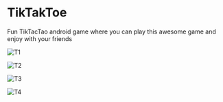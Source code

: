# TikTakToe

Fun TikTacTao android game where you can play this awesome game and enjoy with your friends

![T1](https://user-images.githubusercontent.com/75776014/113726486-e78dcc00-9711-11eb-80e9-a835cbfb6a1f.JPG)

![T2](https://user-images.githubusercontent.com/75776014/113726517-ee1c4380-9711-11eb-8124-e330a1714835.JPG)

![T3](https://user-images.githubusercontent.com/75776014/113726523-ef4d7080-9711-11eb-8622-42aa48bcff55.JPG)

![T4](https://user-images.githubusercontent.com/75776014/113726563-f5dbe800-9711-11eb-8f21-5b3bbbfe8cfd.JPG)
